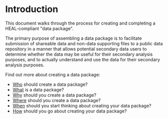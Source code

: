 # Introduction
This document walks through the process for creating and completing a HEAL-compliant "data package". 

The primary purpose of assembling a data package is to facilitate submission of shareable data and non-data supporting files to a public data repository in a manner that allows potential secondary data users to determine whether the data may be useful for their secondary analysis purposes, and to actually understand and use the data for their secondary analysis purposes. 

Find out more about creating a data package: 

* [Who](who.md) should create a data package?
* [What](what.md) is a data package?
* [Why](why.md) should you create a data package?
* [Where](where.md) should you create a data package?
* [When](when.md) should you start thinking about creating your data package?
* [How](how.md) should you go about creating your data package? 






